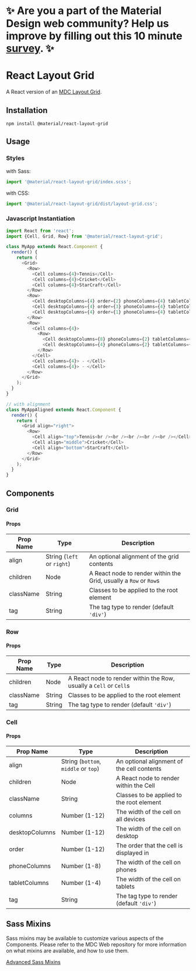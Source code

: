 # ✨ Are you a part of the Material Design web community? Help us improve by filling out this 10 minute <a href='https://bit.ly/materialwebsurvey'>survey</a>. ✨

# React Layout Grid

A React version of an [MDC Layout Grid](https://github.com/material-components/material-components-web/tree/master/packages/mdc-layout-grid).

## Installation

```
npm install @material/react-layout-grid
```

## Usage

### Styles

with Sass:
```js
import '@material/react-layout-grid/index.scss';
```

with CSS:
```js
import '@material/react-layout-grid/dist/layout-grid.css';
```

### Javascript Instantiation
```js
import React from 'react';
import {Cell, Grid, Row} from '@material/react-layout-grid';

class MyApp extends React.Component {
  render() {
    return (
      <Grid>
        <Row>
          <Cell columns={4}>Tennis</Cell>
          <Cell columns={4}>Cricket</Cell>
          <Cell columns={4}>StarCraft</Cell>
        </Row>
        <Row>
          <Cell desktopColumns={4} order={2} phoneColumns={4} tabletColumns={4}>Tennis</Cell>
          <Cell desktopColumns={4} order={3} phoneColumns={4} tabletColumns={4}>Cricket</Cell>
          <Cell desktopColumns={4} order={1} phoneColumns={4} tabletColumns={4}>StarCraft</Cell>
        </Row>
        <Row>
          <Cell columns={4}>
            <Row>
              <Cell desktopColumns={8} phoneColumns={2} tabletColumns={5}>Tennis</Cell>
              <Cell desktopColumns={4} phoneColumns={2} tabletColumns={3}>Cricket</Cell>
            </Row>
          </Cell>
          <Cell columns={4}> - </Cell>
          <Cell columns={4}> - </Cell>
        </Row>
      </Grid>
    );
  }
}

// with alignment
class MyAppAligned extends React.Component {
  render() {
    return (
      <Grid align="right">
        <Row>
          <Cell align="top">Tennis<br /><br /><br /><br /><br /></Cell>
          <Cell align="middle">Cricket</Cell>
          <Cell align="bottom">StarCraft</Cell>
        </Row>
      </Grid>
    );
  }
}
```

## Components

### Grid

#### Props

Prop Name | Type | Description
--- | --- | ---
align | String (`left` or `right`) | An optional alignment of the grid contents
children | Node | A React node to render within the Grid, usually a `Row` or `Row`s
className | String | Classes to be applied to the root element
tag | String | The tag type to render (default `'div'`)

### Row

#### Props

Prop Name | Type | Description
--- | --- | ---
children | Node | A React node to render within the Row, usually a `Cell` or `Cell`s
className | String | Classes to be applied to the root element
tag | String | The tag type to render (default `'div'`)

### Cell

#### Props

Prop Name | Type | Description
--- | --- | ---
align | String (`bottom`, `middle` or `top`) | An optional alignment of the cell contents
children | Node | A React node to render within the Cell
className | String | Classes to be applied to the root element
columns | Number (1-12) | The width of the cell on all devices
desktopColumns | Number (1-12) | The width of the cell on desktop
order | Number (1-12) | The order that the cell is displayed in
phoneColumns | Number (1-8) | The width of the cell on phones
tabletColumns | Number (1-4) | The width of the cell on tablets
tag | String | The tag type to render (default `'div'`)

## Sass Mixins

Sass mixins may be available to customize various aspects of the Components. Please refer to the
MDC Web repository for more information on what mixins are available, and how to use them.

[Advanced Sass Mixins](https://github.com/material-components/material-components-web/tree/master/packages/mdc-layout-grid#sass-mixins)
